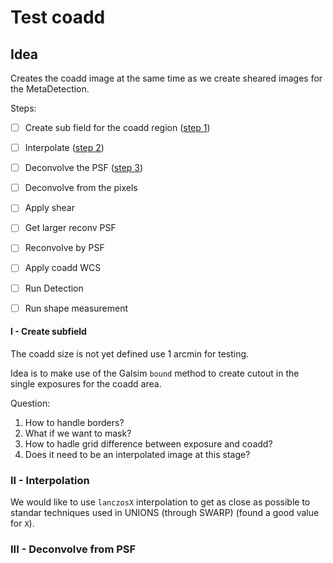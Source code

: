 # Test coadd

## Idea

Creates the coadd image at the same time as we create sheared images for the
MetaDetection.

Steps:

- [ ] Create sub field for the coadd region ([step 1](#i---create-subfield))
- [ ] Interpolate ([step 2](#ii---interpolation))
- [ ] Deconvolve the PSF ([step 3](#iii---deconvolve-from-psf))
- [ ] Deconvolve from the pixels
- [ ] Apply shear
- [ ] Get larger reconv PSF
- [ ] Reconvolve by PSF
- [ ] Apply coadd WCS
- [ ] Run Detection
- [ ] Run shape measurement


#### I - Create subfield

The coadd size is not yet defined use 1 arcmin for testing.

Idea is to make use of the Galsim `bound` method to create cutout in the single exposures for the coadd area.

Question:
1) How to handle borders?
2) What if we want to mask?
3) How to hadle grid difference between exposure and coadd?
4) Does it need to be an interpolated image at this stage?


### II - Interpolation

We would like to use `lanczosX` interpolation to get as close as possible to
standar techniques used in UNIONS (through SWARP) (found a good value for `X`).


### III - Deconvolve from PSF
